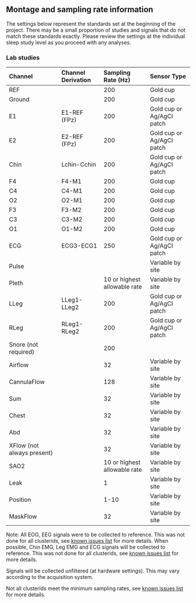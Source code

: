 ## Montage and sampling rate information

The settings below represent the standards set at the beginning of the project. There may be a small proportion of studies and signals that do not match these standards exactly. Please review the settings at the individual sleep study level as you proceed with any analyses.

### Lab studies

|  Channel                    |   Channel Derivation  |  Sampling Rate (Hz)           |  Sensor Type                |
|:----------------------------|:----------------------|:------------------------------|:----------------------------|
| REF                         |                       | 200                           | Gold cup                    |
| Ground                      |                       | 200                           | Gold cup                    |
| E1                          | E1-REF (FPz)          | 200                           | Gold cup or Ag/AgCl patch   |
| E2                          | E2-REF (FPz)          | 200                           | Gold cup or Ag/AgCl patch   |
| Chin                        | Lchin-Cchin           | 200                           | Gold cup or Ag/AgCl patch   |
| F4                          | F4-M1                 | 200                           | Gold cup                    |
| C4                          | C4-M1                 | 200                           | Gold cup                    |
| O2                          | O2-M1                 | 200                           | Gold cup                    |
| F3                          | F3-M2                 | 200                           | Gold cup                    |
| C3                          | C3-M2                 | 200                           | Gold cup                    |
| O1                          | O1-M2                 | 200                           | Gold cup                    |
| ECG                         | ECG3-ECG1             | 250                           | Gold cup or Ag/AgCl patch   |
| Pulse                       |                       |                               | Variable by site            |
| Pleth                       |                       | 10 or highest allowable rate  | Variable by site            |
| LLeg                        | LLeg1-LLeg2           | 200                           | Gold cup or Ag/AgCl patch   |
| RLeg                        | RLeg1-RLeg2           | 200                           | Gold cup or Ag/AgCl patch   |
| Snore (not required)        |                       | 200                           |                             |
| Airflow                     |                       | 32                            | Variable by site            |
| CannulaFlow                 |                       | 128                           | Variable by site            |
| Sum                         |                       | 32                            | Variable by site            |
| Chest                       |                       | 32                            | Variable by site            |
| Abd                         |                       | 32                            | Variable by site            |
| XFlow (not always present)  |                       | 32                            | Variable by site            |
| SAO2                        |                       | 10 or highest allowable rate  | Variable by site            |
| Leak                        |                       | 1                             | Variable by site            |
| Position                    |                       | 1-10                          | Variable by site            |
| MaskFlow                    |                       | 32                            | Variable by site            |

Note: All EOG, EEG signals were to be collected to reference. This was not done for all clusterids, see [known issues list](:pages_path:/polysomnography-introduction.md) for more details. When possible, Chin EMG, Leg EMG and ECG signals will be collected to reference.  This was not done for all clusterids, see [known issues list](:pages_path:/polysomnography-introduction.md) for more details.

Signals will be collected unfiltered (at hardware settings). This may vary according to the acquisition system.

Not all clusterids meet the minimum sampling rates, see [known issues list](:pages_path:/polysomnography-introduction.md) for more details.
